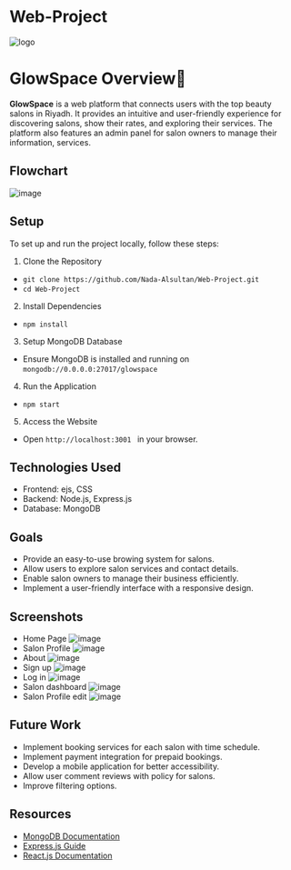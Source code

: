 # Web-Project
![logo](https://github.com/user-attachments/assets/961dc147-dc0a-4a8e-b92a-0fe628e357e3)

# GlowSpace Overview🌟

**GlowSpace**  is a web platform that connects users with the top beauty salons in Riyadh. It provides an intuitive and user-friendly experience for discovering salons, show their rates, and exploring their services. The platform also features an admin panel for salon owners to manage their information, services.

## Flowchart
![image](https://github.com/user-attachments/assets/bc85c4da-57e7-4702-ac47-d15cee092dcd)


## Setup
To set up and run the project locally, follow these steps:
1.	Clone the Repository
-  `git clone https://github.com/Nada-Alsultan/Web-Project.git `
-  `cd Web-Project `
2.	Install Dependencies
-  `npm install `
3.	Setup MongoDB Database
- Ensure MongoDB is installed and running on  `mongodb://0.0.0.0:27017/glowspace `
4.	Run the Application
- `npm start `
5.	Access the Website 
- Open  `http://localhost:3001 ` in your browser.

## Technologies Used
- Frontend: ejs, CSS
- Backend: Node.js, Express.js
- Database: MongoDB

## Goals
- Provide an easy-to-use browing system for salons.
- Allow users to explore salon services and contact details.
- Enable salon owners to manage their business efficiently.
- Implement a user-friendly interface with a responsive design.

## Screenshots
- Home Page
  ![image](https://github.com/user-attachments/assets/23020d14-4981-4e75-bf63-b77c4921266e)
- Salon Profile
  ![image](https://github.com/user-attachments/assets/56440375-96d0-4731-ba97-9819e63de273)
- About
  ![image](https://github.com/user-attachments/assets/6f537278-1b30-4736-b8ef-497598aa878f)
- Sign up
  ![image](https://github.com/user-attachments/assets/7434d4ae-9a56-4f7d-89c7-9631c0e0efa8)
- Log in
  ![image](https://github.com/user-attachments/assets/231fe4f4-aecc-451c-9021-714633dc224b)
- Salon dashboard
  ![image](https://github.com/user-attachments/assets/b73143f0-59cf-4cd6-a9d3-a51f1fbf70b2)
- Salon Profile edit
  ![image](https://github.com/user-attachments/assets/320dcbe4-19c8-4c6e-a61b-b762e1b5d0c9)


## Future Work
- Implement booking services for each salon with time schedule.
- Implement payment integration for prepaid bookings.
- Develop a mobile application for better accessibility.
- Allow user comment reviews with policy for salons.
- Improve filtering options.

## Resources
- [MongoDB Documentation](https://www.mongodb.com/docs/)
- [Express.js Guide](https://expressjs.com/)
- [React.js Documentation](https://legacy.reactjs.org/docs)



